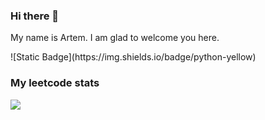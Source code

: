 ### Hi there 👋

<p>My name is Artem. I am glad to welcome you here.</p>
![Static Badge](https://img.shields.io/badge/python-yellow)

### My leetcode stats
<img src='https://img.shields.io/badge/python-blue?logo=python&logoColor=white'>
<!--
**chimchimster/chimchimster** is a ✨ _special_ ✨ repository because its `README.md` (this file) appears on your GitHub profile.

Here are some ideas to get you started:

- 🔭 I’m currently working on ...
- 🌱 I’m currently learning ...
- 👯 I’m looking to collaborate on ...
- 🤔 I’m looking for help with ...
- 💬 Ask me about ...
- 📫 How to reach me: ...
- 😄 Pronouns: ...
- ⚡ Fun fact: ...
-->
